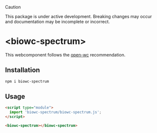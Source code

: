 > [!CAUTION]  
> This package is under active development.
> Breaking changes may occur and documentation may be incomplete or incorrect.

# \<biowc-spectrum>

This webcomponent follows the [open-wc](https://github.com/open-wc/open-wc) recommendation.

## Installation

```bash
npm i biowc-spectrum
```

## Usage

```html
<script type="module">
  import 'biowc-spectrum/biowc-spectrum.js';
</script>

<biowc-spectrum></biowc-spectrum>
```

